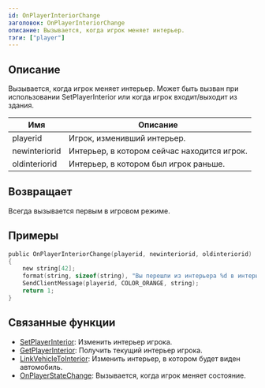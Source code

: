 ```yaml
---
id: OnPlayerInteriorChange
заголовок: OnPlayerInteriorChange
описание: Вызывается, когда игрок меняет интерьер.
тэги: ["player"]
---
```


## Описание

Вызывается, когда игрок меняет интерьер. Может быть вызван при использовании SetPlayerInterior или когда игрок входит/выходит из здания.

| Имя           | Описание                                      |
| ------------- | --------------------------------------------- |
| playerid      | Игрок, изменивший интерьер.                   |
| newinteriorid | Интерьер, в котором сейчас находится игрок.   |
| oldinteriorid | Интерьер, в котором был игрок раньше.         |

## Возвращает

Всегда вызывается первым в игровом режиме.

## Примеры

```c
public OnPlayerInteriorChange(playerid, newinteriorid, oldinteriorid)
{
    new string[42];
    format(string, sizeof(string), "Вы перешли из интерьера %d в интерьер %d!", oldinteriorid, newinteriorid);
    SendClientMessage(playerid, COLOR_ORANGE, string);
    return 1;
}
```

## Связанные функции

- [SetPlayerInterior](../functions/SetPlayerInterior.md): Изменить интерьер игрока.
- [GetPlayerInterior](../functions/GetPlayerInterior.md): Получить текущий интерьер игрока.
- [LinkVehicleToInterior](../functions/LinkVehicleToInterior.md): Изменить интерьер, в котором будет виден автомобиль.
- [OnPlayerStateChange](OnPlayerStateChange.md): Вызывается, когда игрок меняет состояние.
